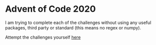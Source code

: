 # Advent of Code 2020

I am trying to complete each of the challenges without using any useful packages, third party or standard (this means no regex or numpy).

Attempt the challenges yourself [here](https://adventofcode.com/2020/)